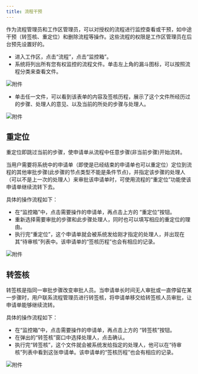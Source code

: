 ```yaml
---
title: 流程干预
---
```


作为流程管理员和工作区管理员，可以对授权的流程进行监控查看或干预，如中途干预（转签核、重定位）和删除流程等操作。这些流程的权限是工作区管理员在后台预先设置好的。

- 进入工作区，点击“流程”，点击“监控箱”。
- 系统将列出所有您有权监控的流程文件。单击左上角的漏斗图标，可以按照流程分类来查看文件。

![附件](/assets/workflow/流程监控列表.png)

- 单击任一文件，可以看到该表单的内容及签核历程，展示了这个文件所经历过的步骤、处理人的意见、以及当前的所处的步骤与处理人。

![附件](/assets/workflow/流程监控申请单.png)

## 重定位
重定位即跳过当前的步骤，使申请单从流程中任意步骤(非当前步骤)开始流转。

当用户需要将系统中的申请单（即使是已经结束的申请单也可以重定位）定位到流程的其他审批步骤(此步骤的节点类型不能是条件节点)，并指定该步骤的处理人（可以不是上一次的处理人）来审批该申请单时，可使用流程的“重定位”功能使该申请单继续流转下去。


具体的操作流程如下：
- 在“监控箱”中，点击需要操作的申请单，再点击上方的 “重定位”按钮。
- 重新选择需要审批的步骤和此步骤处理人，同时也可以填写相应的重定位的理由。
- 执行完“重定位”，这个申请单就会被系统发给刚才指定的处理人，并出现在其“待审核”列表中。该申请单的“签核历程”也会有相应的记录。

![附件](/assets/workflow/重定位.png)

    
## 转签核

转签核是指同一审批步骤改变审批人员。当申请单长时间无人审批或一直停留在某一步骤时，用户联系流程管理员进行转签核，将申请单移交给转签核人员审批，让申请单能够继续流转。

具体的操作流程如下：

- 在“监控箱”中，点击需要操作的申请单，再点击上方的 “转签核”按钮。
- 在弹出的“转签核”窗口中选择处理人，点击确认。
- 执行完“转签核”，这个文件就会被系统发给指定的处理人，他可以在“待审核”列表中看到这张申请单。该申请单的“签核历程”也会有相应的记录。

![附件](assets/workflow/转签核.png)


